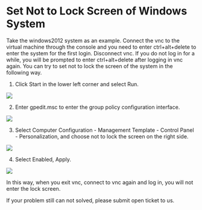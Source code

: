 # Set Not to Lock Screen of Windows System

Take the windows2012 system as an example. Connect the vnc to the virtual machine through the console and you need to enter ctrl+alt+delete to enter the system for the first login. Disconnect vnc. If you do not log in for a while, you will be prompted to enter ctrl+alt+delete after logging in vnc again. You can try to set not to lock the screen of the system in the following way.

1. Click Start in the lower left corner and select Run.

![](https://github.com/jdcloudcom/cn/blob/edit/image/Elastic-Compute/Virtual-Machine/Windows/Windows%E7%B3%BB%E7%BB%9F%E8%AE%BE%E7%BD%AE%E4%B8%8D%E9%94%81%E5%B1%8F01.png)

2. Enter gpedit.msc to enter the group policy configuration interface.

![](https://github.com/jdcloudcom/cn/blob/edit/image/Elastic-Compute/Virtual-Machine/Windows/Windows%E7%B3%BB%E7%BB%9F%E8%AE%BE%E7%BD%AE%E4%B8%8D%E9%94%81%E5%B1%8F02.png)

3. Select Computer Configuration - Management Template - Control Panel - Personalization, and choose not to lock the screen on the right side.

![](https://github.com/jdcloudcom/cn/blob/edit/image/Elastic-Compute/Virtual-Machine/Windows/Windows%E7%B3%BB%E7%BB%9F%E8%AE%BE%E7%BD%AE%E4%B8%8D%E9%94%81%E5%B1%8F03.png)

4. Select Enabled, Apply.

![](https://github.com/jdcloudcom/cn/blob/edit/image/Elastic-Compute/Virtual-Machine/Windows/Windows%E7%B3%BB%E7%BB%9F%E8%AE%BE%E7%BD%AE%E4%B8%8D%E9%94%81%E5%B1%8F04.png)

In this way, when you exit vnc, connect to vnc again and log in, you will not enter the lock screen.



If your problem still can not solved, please submit open ticket to us.

